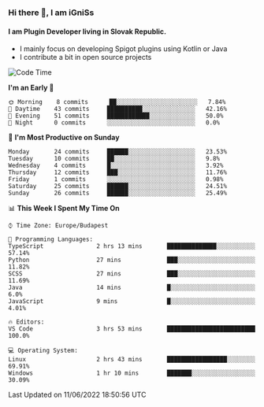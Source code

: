 ### Hi there 👋, I am iGniSs

#### I am Plugin Developer living in Slovak Republic.
- I mainly focus on developing Spigot plugins using Kotlin or Java
- I contribute a bit in open source projects

<!--START_SECTION:waka-->
![Code Time](http://img.shields.io/badge/Code%20Time-782%20hrs%2053%20mins-blue)

**I'm an Early 🐤** 

```text
🌞 Morning    8 commits      ██░░░░░░░░░░░░░░░░░░░░░░░   7.84% 
🌆 Daytime    43 commits     ██████████░░░░░░░░░░░░░░░   42.16% 
🌃 Evening    51 commits     ████████████░░░░░░░░░░░░░   50.0% 
🌙 Night      0 commits      ░░░░░░░░░░░░░░░░░░░░░░░░░   0.0%

```
📅 **I'm Most Productive on Sunday** 

```text
Monday       24 commits     ██████░░░░░░░░░░░░░░░░░░░   23.53% 
Tuesday      10 commits     ██░░░░░░░░░░░░░░░░░░░░░░░   9.8% 
Wednesday    4 commits      █░░░░░░░░░░░░░░░░░░░░░░░░   3.92% 
Thursday     12 commits     ███░░░░░░░░░░░░░░░░░░░░░░   11.76% 
Friday       1 commits      ░░░░░░░░░░░░░░░░░░░░░░░░░   0.98% 
Saturday     25 commits     ██████░░░░░░░░░░░░░░░░░░░   24.51% 
Sunday       26 commits     ██████░░░░░░░░░░░░░░░░░░░   25.49%

```


📊 **This Week I Spent My Time On** 

```text
⌚︎ Time Zone: Europe/Budapest

💬 Programming Languages: 
TypeScript               2 hrs 13 mins       ██████████████░░░░░░░░░░░   57.14% 
Python                   27 mins             ███░░░░░░░░░░░░░░░░░░░░░░   11.82% 
SCSS                     27 mins             ███░░░░░░░░░░░░░░░░░░░░░░   11.69% 
Java                     14 mins             █░░░░░░░░░░░░░░░░░░░░░░░░   6.0% 
JavaScript               9 mins              █░░░░░░░░░░░░░░░░░░░░░░░░   4.01%

🔥 Editors: 
VS Code                  3 hrs 53 mins       █████████████████████████   100.0%

💻 Operating System: 
Linux                    2 hrs 43 mins       █████████████████░░░░░░░░   69.91% 
Windows                  1 hr 10 mins        ███████░░░░░░░░░░░░░░░░░░   30.09%

```


 Last Updated on 11/06/2022 18:50:56 UTC
<!--END_SECTION:waka-->